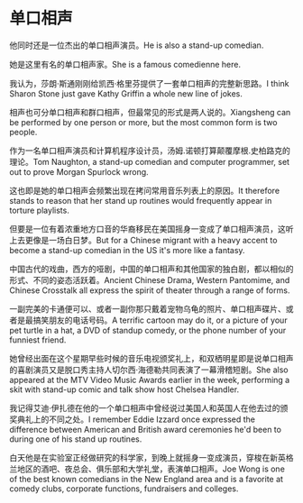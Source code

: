# 单口相声

<p><span class="chinese">他同时还是一位杰出的单口相声演员。</span><span class="english">He is also a stand-up comedian.</span></p>

<p><span class="chinese">她是这里有名的单口相声家。</span><span class="english">She is a famous comedienne here.</span></p>

<p><span class="chinese">我认为，莎朗·斯通刚刚给凯西·格里芬提供了一套单口相声的完整新思路。</span><span class="english">I think Sharon Stone just gave Kathy Griffin a whole new line of jokes.</span></p>

<p><span class="chinese">相声也可分单口相声和群口相声，但最常见的形式是两人说的。</span><span class="english">Xiangsheng can be performed by one person or more, but the most common form is two people.</span></p>

<p><span class="chinese">作为一名单口相声演员和计算机程序设计员，汤姆.诺顿打算颠覆摩根.史柏路克的理论。</span><span class="english">Tom Naughton, a stand-up comedian and computer programmer, set out to prove Morgan Spurlock wrong.</span></p>

<p><span class="chinese">这也即是她的单口相声会频繁出现在拷问常用音乐列表上的原因。</span><span class="english">It therefore stands to reason that her stand up routines would frequently appear in torture playlists.</span></p>

<p><span class="chinese">但要是一位有着浓重地方口音的华裔移民在美国摇身一变成了单口相声演员，这听上去更像是一场白日梦。</span><span class="english">But for a Chinese migrant with a heavy accent to become a stand-up comedian in the US it's more like a fantasy.</span></p>

<p><span class="chinese">中国古代的戏曲，西方的哑剧，中国的单口相声和其他国家的独白剧，都以相似的形式、不同的姿态活跃着。</span><span class="english">Ancient Chinese Drama, Western Pantomime, and Chinese Crosstalk all express the spirit of theater through a range of forms.</span></p>

<p><span class="chinese">一副完美的卡通便可以、或者一副你那只戴着宠物乌龟的照片、单口相声碟片、或者是最搞笑朋友的电话号码。</span><span class="english">A terrific cartoon may do it, or a picture of your pet turtle in a hat, a DVD of standup comedy, or the phone number of your funniest friend.</span></p>

<p><span class="chinese">她曾经出面在这个星期早些时候的音乐电视颁奖礼上，和双栖明星即是说单口相声的喜剧演员又是脱口秀主持人切尔西·海德勒共同表演了一幕滑稽短剧。</span><span class="english">She also appeared at the MTV Video Music Awards earlier in the week, performing a skit with stand-up comic and talk show host Chelsea Handler.</span></p>

<p><span class="chinese">我记得艾迪·伊扎德在他的一个单口相声中曾经说过美国人和英国人在他去过的颁奖典礼上的不同之处。</span><span class="english">I remember Eddie Izzard once expressed the difference between American and British award ceremonies he'd been to during one of his stand up routines.</span></p>

<p><span class="chinese">白天他是在实验室正经做研究的科学家，到晚上就摇身一变成演员，穿梭在新英格兰地区的酒吧、夜总会、俱乐部和大学礼堂，表演单口相声。</span><span class="english">Joe Wong is one of the best known comedians in the New England area and is a favorite at comedy clubs, corporate functions, fundraisers and colleges.</span></p>

